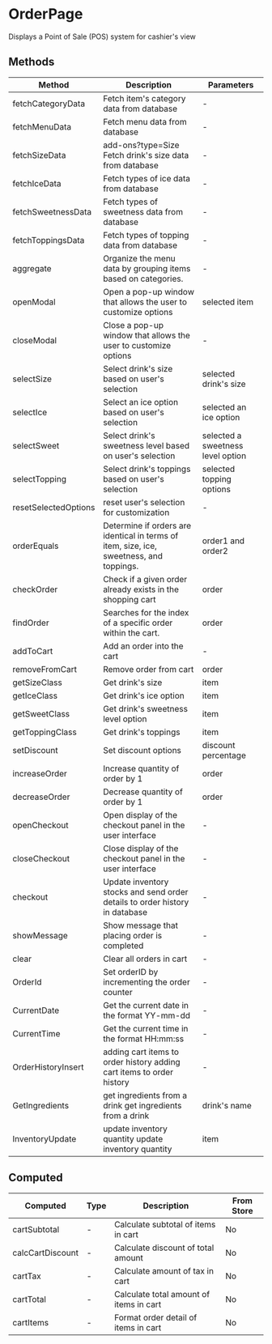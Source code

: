 # OrderPage

Displays a Point of Sale (POS) system for cashier's view

## Methods

<!-- @vuese:OrderPage:methods:start -->
|Method|Description|Parameters|
|---|---|---|
|fetchCategoryData|Fetch item's category data from database|-|
|fetchMenuData|Fetch menu data from database|-|
|fetchSizeData|add-ons?type=Size Fetch drink's size data from database|-|
|fetchIceData|Fetch types of ice data from database|-|
|fetchSweetnessData|Fetch types of sweetness data from database|-|
|fetchToppingsData|Fetch types of topping data from database|-|
|aggregate|Organize the menu data by grouping items based on categories.|-|
|openModal|Open a pop-up window that allows the user to customize options|selected item|
|closeModal|Close a pop-up window that allows the user to customize options|-|
|selectSize|Select drink's size based on user's selection|selected drink's size|
|selectIce|Select an ice option based on user's selection|selected an ice option|
|selectSweet|Select drink's sweetness level based on user's selection|selected a sweetness level option|
|selectTopping|Select drink's toppings based on user's selection|selected topping options|
|resetSelectedOptions|reset user's selection for customization|-|
|orderEquals|Determine if orders are identical in terms of item, size, ice, sweetness, and toppings.|order1 and order2|
|checkOrder|Check if a given order already exists in the shopping cart|order|
|findOrder|Searches for the index of a specific order within the cart.|order|
|addToCart|Add an order into the cart|-|
|removeFromCart|Remove order from cart|order|
|getSizeClass|Get drink's size|item|
|getIceClass|Get drink's ice option|item|
|getSweetClass|Get drink's sweetness level option|item|
|getToppingClass|Get drink's toppings|item|
|setDiscount|Set discount options|discount percentage|
|increaseOrder|Increase quantity of order by 1|order|
|decreaseOrder|Decrease quantity of order by 1|order|
|openCheckout|Open display of the checkout panel in the user interface|-|
|closeCheckout|Close display of the checkout panel in the user interface|-|
|checkout|Update inventory stocks and send order details to order history in database|-|
|showMessage|Show message that placing order is completed|-|
|clear|Clear all orders in cart|-|
|OrderId|Set orderID by incrementing the order counter|-|
|CurrentDate|Get the current date in the format YY-mm-dd|-|
|CurrentTime|Get the current time in the format HH:mm:ss|-|
|OrderHistoryInsert|adding cart items to order history adding cart items to order history|-|
|GetIngredients|get ingredients from a drink get ingredients from a drink|drink's name|
|InventoryUpdate|update inventory quantity update inventory quantity|item|

<!-- @vuese:OrderPage:methods:end -->


## Computed

<!-- @vuese:OrderPage:computed:start -->
|Computed|Type|Description|From Store|
|---|---|---|---|
|cartSubtotal|-|Calculate subtotal of items in cart|No|
|calcCartDiscount|-|Calculate discount of total amount|No|
|cartTax|-|Calculate amount of tax in cart|No|
|cartTotal|-|Calculate total amount of items in cart|No|
|cartItems|-|Format order detail of items in cart|No|

<!-- @vuese:OrderPage:computed:end -->


